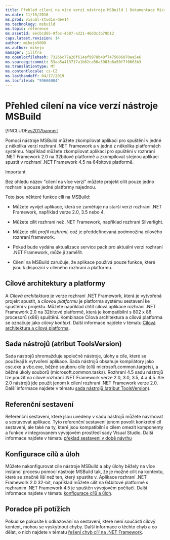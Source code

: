 ```yaml
---
title: Přehled cílení na více verzí nástroje MSBuild | Dokumentace Microsoftu
ms.date: 11/15/2016
ms.prod: visual-studio-dev14
ms.technology: msbuild
ms.topic: reference
ms.assetid: eecbcd65-9fbc-4307-a321-46d3c3b79b12
caps.latest.revision: 14
author: mikejo5000
ms.author: mikejo
manager: jillfra
ms.openlocfilehash: 73266c77a26f614af9978b48f7475086070aa5e6
ms.sourcegitcommit: 53aa5a413717a1b62ca56a5983b6a50f7f0663b3
ms.translationtype: MT
ms.contentlocale: cs-CZ
ms.lasthandoff: 04/17/2019
ms.locfileid: "59666004"
---
```

# <a name="msbuild-multitargeting-overview"></a>Přehled cílení na více verzí nástroje MSBuild
[!INCLUDE[vs2017banner](../includes/vs2017banner.md)]

Pomocí nástroje MSBuild můžete zkompilovat aplikaci pro spuštění v jedné z několika verzí rozhraní .NET Framework a v jedné z několika platformách systému. Například můžete zkompilovat aplikaci pro spuštění v rozhraní .NET Framework 2.0 na 32bitové platformě a zkompilovat stejnou aplikaci spustit v rozhraní .NET Framework 4.5 na 64bitové platformě.  
  
> [!IMPORTANT]
>  Bez ohledu název "cílení na více verzí" můžete projekt cílit pouze jedno rozhraní a pouze jedné platformy najednou.  
  
 Toto jsou některé funkce cílí na MSBuild:  
  
-   Můžete vyvíjet aplikace, která se zaměřuje na starší verzi rozhraní .NET Framework, například verze 2.0, 3.5 nebo 4.  
  
-   Můžete cílit rozhraní než .NET Framework, například rozhraní Silverlight.  
  
-   Můžete cílit *profil rozhraní*, což je předdefinovaná podmnožina cílového rozhraní framework.  
  
-   Pokud bude vydána aktualizace service pack pro aktuální verzi rozhraní .NET Framework, může ji zaměřit.  
  
-   Cílení na MSBuild zaručuje, že aplikace používá pouze funkce, které jsou k dispozici v cíleného rozhraní a platformu.  
  
## <a name="target-framework-and-platform"></a>Cílové architektury a platformy  
 A *Cílová architektura* je verze rozhraní .NET Framework, která je vytvořená projekt spustit, a *cílovou platformu* je platforma systému sestavení ke spuštění v projektu.  Můžete například chtít cílová aplikace rozhraní .NET Framework 2.0 na 32bitové platformě, která je kompatibilní s 802 x 86 procesorů (x86) spuštění. Kombinace Cílová architektura a cílová platforma se označuje jako *cílový kontext*. Další informace najdete v tématu [Cílová architektura a cílová platforma](../msbuild/msbuild-target-framework-and-target-platform.md).  
  
## <a name="toolset-toolsversion"></a>Sada nástrojů (atribut ToolsVersion)  
 Sada nástrojů shromažďuje společně nástroje, úlohy a cíle, které se používají k vytvoření aplikace. Sada nástrojů obsahuje kompilátory jako csc.exe a vbc.exe, běžné souboru cíle (cílů microsoft.common.targets), a běžné úkoly souborů (microsoft.common.tasks). Rozhraní 4.5 sadu nástrojů lze použít na cílové rozhraní .NET Framework verze 2.0, 3.0, 3.5, 4 a 4.5. Ale 2.0 nástrojů jde použít jenom k cílení rozhraní .NET Framework verze 2.0. Další informace najdete v tématu [sada nástrojů (atribut ToolsVersion)](../msbuild/msbuild-toolset-toolsversion.md).  
  
## <a name="reference-assemblies"></a>Referenční sestavení  
 Referenční sestavení, které jsou uvedeny v sadu nástrojů můžete navrhovat a sestavovat aplikace. Tyto referenční sestavení jenom povolit konkrétní cíl sestavení, ale také na ty, které jsou kompatibilní s cílem omezit komponenty a funkce v integrovaném vývojovém prostředí sady Visual Studio. Další informace najdete v tématu [překlad sestavení v době návrhu](../msbuild/resolving-assemblies-at-design-time.md)  
  
## <a name="configuring-targets-and-tasks"></a>Konfigurace cílů a úloh  
 Můžete nakonfigurovat cíle nástroje MSBuild a aby úlohy běžely na více instancí procesu pomocí nástroje MSBuild tak, že je možné cílit na kontextu, které se značně liší než ten, který spustíte v.  Aplikace rozhraní .NET Framework 2.0 32-bit, například můžete cílit na 64bitové platformě s rozhraním .NET Framework 4.5 je spuštěn vývojovém počítači. Další informace najdete v tématu [konfigurace cílů a úloh](../msbuild/configuring-targets-and-tasks.md).  
  
## <a name="troubleshooting"></a>Poradce při potížích  
 Pokud se pokusíte k odkazování na sestavení, které není součástí cílový kontext, mohou se vyskytnout chyby. Další informace o těchto chyb a co dělat, o nich najdete v tématu [řešení chyb cílí na .NET Framework](../msbuild/troubleshooting-dotnet-framework-targeting-errors.md).

